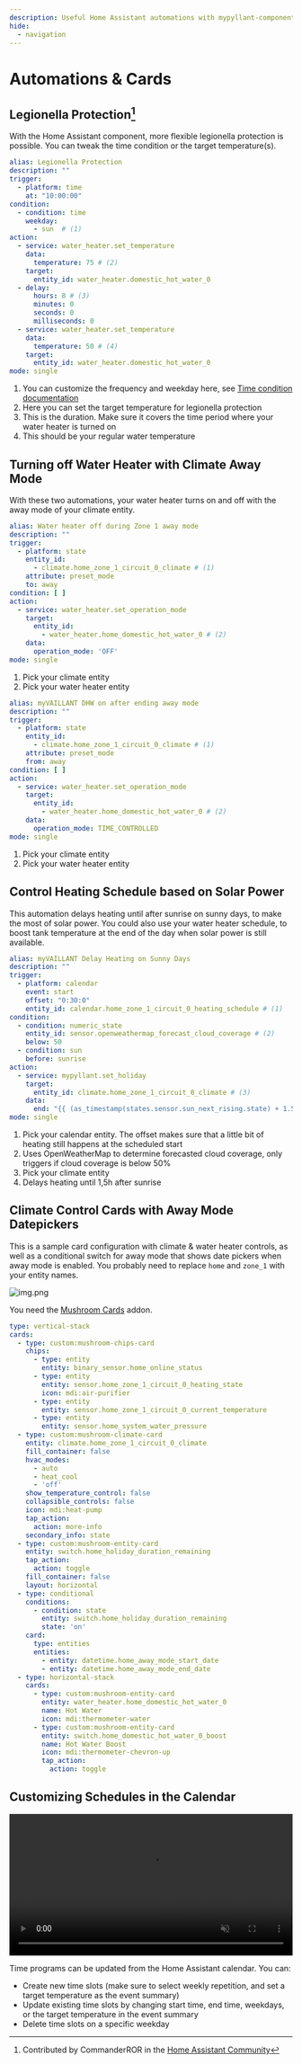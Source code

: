 ```yaml
---
description: Useful Home Assistant automations with mypyllant-component
hide:
  - navigation
---
```


# Automations & Cards

## Legionella Protection[^1]

With the Home Assistant component, more flexible legionella protection is possible. You can tweak the time condition
or the target temperature(s).

```yaml
alias: Legionella Protection
description: ""
trigger:
  - platform: time
    at: "10:00:00"
condition:
  - condition: time
    weekday:
      - sun  # (1)
action:
  - service: water_heater.set_temperature
    data:
      temperature: 75 # (2)
    target:
      entity_id: water_heater.domestic_hot_water_0
  - delay:
      hours: 8 # (3)
      minutes: 0
      seconds: 0
      milliseconds: 0
  - service: water_heater.set_temperature
    data:
      temperature: 50 # (4)
    target:
      entity_id: water_heater.domestic_hot_water_0
mode: single
```

1. You can customize the frequency and weekday here,
   see [Time condition documentation](https://www.home-assistant.io/docs/scripts/conditions/#time-condition)
2. Here you can set the target temperature for legionella protection
3. This is the duration. Make sure it covers the time period where your water heater is turned on
4. This should be your regular water temperature

## Turning off Water Heater with Climate Away Mode

With these two automations, your water heater turns on and off with the away mode of your climate entity.

```yaml
alias: Water heater off during Zone 1 away mode
description: ""
trigger:
  - platform: state
    entity_id:
      - climate.home_zone_1_circuit_0_climate # (1)
    attribute: preset_mode
    to: away
condition: [ ]
action:
  - service: water_heater.set_operation_mode
    target:
      entity_id:
        - water_heater.home_domestic_hot_water_0 # (2)
    data:
      operation_mode: 'OFF'
mode: single
```

1. Pick your climate entity
2. Pick your water heater entity

```yaml
alias: myVAILLANT DHW on after ending away mode
description: ""
trigger:
  - platform: state
    entity_id:
      - climate.home_zone_1_circuit_0_climate # (1)
    attribute: preset_mode
    from: away
condition: [ ]
action:
  - service: water_heater.set_operation_mode
    target:
      entity_id:
        - water_heater.home_domestic_hot_water_0 # (2)
    data:
      operation_mode: TIME_CONTROLLED
mode: single
```

1. Pick your climate entity
2. Pick your water heater entity

## Control Heating Schedule based on Solar Power

This automation delays heating until after sunrise on sunny days, to make the most of solar power.
You could also use your water heater schedule, to boost tank temperature at the end of the day
when solar power is still available.

```yaml
alias: myVAILLANT Delay Heating on Sunny Days
description: ""
trigger:
  - platform: calendar
    event: start
    offset: "0:30:0"
    entity_id: calendar.home_zone_1_circuit_0_heating_schedule # (1)
condition:
  - condition: numeric_state
    entity_id: sensor.openweathermap_forecast_cloud_coverage # (2)
    below: 50
  - condition: sun
    before: sunrise
action:
  - service: mypyllant.set_holiday
    target:
      entity_id: climate.home_zone_1_circuit_0_climate # (3)
    data:
      end: "{{ (as_timestamp(states.sensor.sun_next_rising.state) + 1.5 * 3600) | timestamp_local }}" # (4)
mode: single
```

1. Pick your calendar entity. The offset makes sure that a little bit of heating still happens at the scheduled start
2. Uses OpenWeatherMap to determine forecasted cloud coverage, only triggers if cloud coverage is below 50%
3. Pick your climate entity
4. Delays heating until 1,5h after sunrise

## Climate Control Cards with Away Mode Datepickers

This is a sample card configuration with climate & water heater controls, as well as a conditional switch
for away mode that shows date pickers when away mode is enabled. You probably need to replace `home` and
`zone_1` with your entity names.

![img.png](assets/climate-cards.png)

You need the [Mushroom Cards](https://github.com/piitaya/lovelace-mushroom) addon.

```yaml
type: vertical-stack
cards:
  - type: custom:mushroom-chips-card
    chips:
      - type: entity
        entity: binary_sensor.home_online_status
      - type: entity
        entity: sensor.home_zone_1_circuit_0_heating_state
        icon: mdi:air-purifier
      - type: entity
        entity: sensor.home_zone_1_circuit_0_current_temperature
      - type: entity
        entity: sensor.home_system_water_pressure
  - type: custom:mushroom-climate-card
    entity: climate.home_zone_1_circuit_0_climate
    fill_container: false
    hvac_modes:
      - auto
      - heat_cool
      - 'off'
    show_temperature_control: false
    collapsible_controls: false
    icon: mdi:heat-pump
    tap_action:
      action: more-info
    secondary_info: state
  - type: custom:mushroom-entity-card
    entity: switch.home_holiday_duration_remaining
    tap_action:
      action: toggle
    fill_container: false
    layout: horizontal
  - type: conditional
    conditions:
      - condition: state
        entity: switch.home_holiday_duration_remaining
        state: 'on'
    card:
      type: entities
      entities:
        - entity: datetime.home_away_mode_start_date
        - entity: datetime.home_away_mode_end_date
  - type: horizontal-stack
    cards:
      - type: custom:mushroom-entity-card
        entity: water_heater.home_domestic_hot_water_0
        name: Hot Water
        icon: mdi:thermometer-water
      - type: custom:mushroom-entity-card
        entity: switch.home_domestic_hot_water_0_boost
        name: Hot Water Boost
        icon: mdi:thermometer-chevron-up
        tap_action:
          action: toggle
```

## Customizing Schedules in the Calendar

<video autoplay muted loop playsinline style="max-width: 600px; width: 100%; margin: 0 auto;">
    <source src="/mypyllant-component/assets/calendar.mp4" type="video/mp4">
</video>

Time programs can be updated from the Home Assistant calendar. You can:

* Create new time slots (make sure to select weekly repetition, and set a target temperature as the event summary)
* Update existing time slots by changing start time, end time, weekdays, or the target temperature in the event summary
* Delete time slots on a specific weekday

[^1]: Contributed by CommanderROR in
the [Home Assistant Community](https://community.home-assistant.io/t/myvaillant-integration/542610/70)